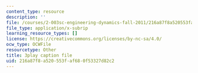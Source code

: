```yaml
---
content_type: resource
description: ''
file: /courses/2-003sc-engineering-dynamics-fall-2011/216a87f8a520553faf680f53327d82c2_63sIgMvBuEQ.vtt
file_type: application/x-subrip
learning_resource_types: []
license: https://creativecommons.org/licenses/by-nc-sa/4.0/
ocw_type: OCWFile
resourcetype: Other
title: 3play caption file
uid: 216a87f8-a520-553f-af68-0f53327d82c2
---
```

